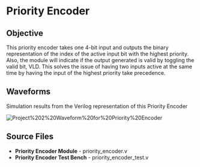# Priority Encoder

## Objective

This priority encoder takes one 4-bit input and outputs the binary representation of the index of the active input bit with the highest priority. Also, the module will indicate if the output generated is valid by toggling the valid bit, VLD. This solves the issue of having two inputs active at the same time by having the input of the highest priority take precedence.

## Waveforms

Simulation results from the Verilog representation of this Priority Encoder

![Project%202%20Waveform%20for%20Priority%20Encoder](/Project%202%20–%20Combinational%20Logic/priority_encoder/Simulation%20Waveforms/project2_priority_encoder.png)

## Source Files
- **Priority Encoder Module** - priority_encoder.v
- **Priority Encoder Test Bench** - priority_encoder_test.v
